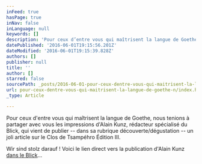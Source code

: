 ```yaml
---
inFeed: true
hasPage: true
inNav: false
inLanguage: null
keywords: []
description: 'Pour ceux d’entre vous qui maîtrisent la langue de Goethe, nous tenions à partager avec vous les impressions d’Alain Kunz, rédacteur spécialisé du Blick, qui vient de publier – dans sa rubrique découverte/dégustation – un joli article sur le Clos de Tsampéhro Édition III.'
datePublished: '2016-06-01T19:15:56.201Z'
dateModified: '2016-06-01T19:15:39.828Z'
authors: []
publisher: null
title: ''
author: []
starred: false
sourcePath: _posts/2016-06-01-pour-ceux-dentre-vous-qui-maitrisent-la-langue-de-goethe-n.md
url: pour-ceux-dentre-vous-qui-maitrisent-la-langue-de-goethe-n/index.html
_type: Article

---
```

Pour ceux d'entre vous qui maîtrisent la langue de Goethe, nous tenions à partager avec vous les impressions d'Alain Kunz, rédacteur spécialisé du Blick, qui vient de publier -- dans sa rubrique découverte/dégustation -- un joli article sur le Clos de Tsampéhro Édition III.

Wir sind stolz darauf ! Voici le lien direct vers la publication d'Alain Kunz [dans le Blick][0]...

[0]: http://www.blick.ch/life/essen/fuer-sie-degustiert-clos-de-tsampehro-heli-landeplatz-auf-dem-weinkeller-inklusive-id4971540.html?utm_source=facebook&utm_medium=social_user&utm_campaign=blick_web